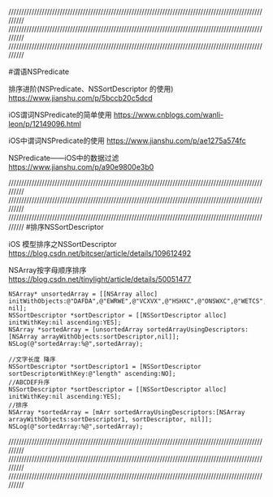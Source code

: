 
/////////////////////////////////////////////////////////////////////////////////////////////////////////
/////////////////////////////////////////////////////////////////////////////////////////////////////////
/////////////////////////////////////////////////////////////////////////////////////////////////////////
 

#谓语NSPredicate  


排序进阶(NSPredicate、NSSortDescriptor 的使用)
https://www.jianshu.com/p/5bccb20c5dcd

iOS谓词NSPredicate的简单使用
https://www.cnblogs.com/wanli-leon/p/12149096.html

iOS中谓词NSPredicate的使用
https://www.jianshu.com/p/ae1275a574fc

NSPredicate——iOS中的数据过滤
https://www.jianshu.com/p/a90e9800e3b0





/////////////////////////////////////////////////////////////////////////////////////////////////////////
/////////////////////////////////////////////////////////////////////////////////////////////////////////
/////////////////////////////////////////////////////////////////////////////////////////////////////////
#排序NSSortDescriptor
 
iOS 模型排序之NSSortDescriptor
https://blog.csdn.net/bitcser/article/details/109612492
 
NSArray按字母顺序排序
https://blog.csdn.net/tinylight/article/details/50051477
```
NSArray* unsortedArray = [[NSArray alloc] initWithObjects:@"DAFDA",@"EWRWE",@"VCXVX",@"HSHXC",@"ONSWXC",@"WETCS",@"ACXDS", nil];
NSSortDescriptor *sortDescriptor = [[NSSortDescriptor alloc] initWithKey:nil ascending:YES];
NSArray *sortedArray = [unsortedArray sortedArrayUsingDescriptors:[NSArray arrayWithObjects:sortDescriptor,nil]];
NSLog(@"sortedArray:%@",sortedArray);
```

```
//文字长度 降序
NSSortDescriptor *sortDescriptor1 = [NSSortDescriptor sortDescriptorWithKey:@"length" ascending:NO];
//ABCDEF升序
NSSortDescriptor *sortDescriptor = [[NSSortDescriptor alloc] initWithKey:nil ascending:YES];
//排序
NSArray *sortedArray = [mArr sortedArrayUsingDescriptors:[NSArray arrayWithObjects:sortDescriptor1, sortDescriptor, nil]];
NSLog(@"sortedArray:%@",sortedArray);
```
 
/////////////////////////////////////////////////////////////////////////////////////////////////////////
/////////////////////////////////////////////////////////////////////////////////////////////////////////
/////////////////////////////////////////////////////////////////////////////////////////////////////////
 
